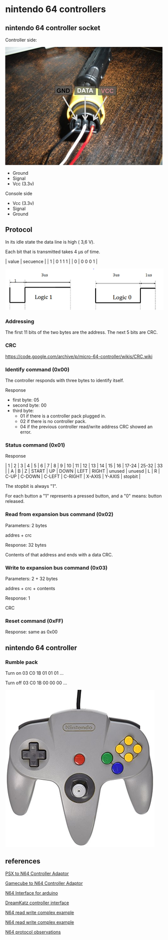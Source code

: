 # nintendo 64 controllers

## nintendo 64 controller socket

Controller side:

<img src="nintendo-64-controller-socket.jpg" />

* Ground
* Signal
* Vcc (3.3v)

Console side

* Vcc (3.3v)
* Signal
* Ground

## Protocol

In its idle state the data line is high ( 3,6 V).

Each bit that is transmitted takes 4 μs of time.

| value | secuence |
| 1     | 0 1 1 1  |
| 0     | 0 0 0 1  |

<img src="nintendo-64-protocol.png" />

### Addressing

The first 11 bits of the two bytes are the address. The next 5 bits are CRC.

### CRC

https://code.google.com/archive/p/micro-64-controller/wikis/CRC.wiki

### Identify command (0x00)

The controller responds with three bytes to identify itself.

Response

* first byte: 05
* second byte: 00
* third byte:
  * 01 if there is a controller pack plugged in.
  * 02 if there is no controller pack.
  * 04 if the previous controller read/write address CRC showed an error.


### Status command (0x01)

Response

| 1 | 2 | 3 | 4     | 5  | 6    | 7    | 8     | 9      | 10     | 11 | 12 | 13   | 14     | 15     | 16      | 17-24  | 25-32  | 33      |
| A | B | Z | START | UP | DOWN | LEFT | RIGHT | unused | unuesd | L  | R  | C-UP | C-DOWN | C-LEFT | C-RIGHT | X-AXIS | Y-AXIS | stopbit |

The stopbit is always "1".


For each button a "1" represents a pressed button, and a "0" means: button released.

### Read from expansion bus command (0x02)

Parameters: 2 bytes

addres + crc

Response: 32 bytes

Contents of that address and ends with a data CRC.

### Write to expansion bus command (0x03)

Parameters: 2 + 32 bytes

addres + crc + contents

Response: 1

CRC
### Reset command (0xFF)

Response: same as 0x00

## nintendo 64 controller

### Rumble pack

Turn on
03 C0 1B 01 01 01 ...

Turn off
03 C0 1B 00 00 00 ...

<img src="nintendo-64-controller.jpg" />

## references

[PSX to N64 Controller Adaptor](http://afermiano.com/index.php/psxton64-controller-adapter)

[Gamecube to N64 Controller Adaptor](https://github.com/brownan/Gamecube-N64-Controller)

[N64 Interface for arduino](https://github.com/LogicalUnit/N64_Interface)

[DreamKatz controller interface](http://bnrg.cs.berkeley.edu/~randy/Courses/CS150.S01/Labs/lablecckpt1.pdf)

[N64 read write complex example](https://github.com/NicoHood/Nintendo)

[N64 read write complex example](https://code.google.com/archive/p/micro-64-controller/wikis/Protocol.wiki)

[N64 protocol observations](http://svn.navi.cx/misc/trunk/wasabi/devices/cube64/notes/n64-observations)
